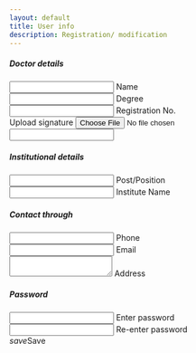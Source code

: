 ```yaml
---
layout: default
title: User info
description: Registration/ modification
---
```

<div class="row">
<form class="col s12">
  <div class="row">
    <h5>Doctor details</h5>
    <div class="input-field col s6">
      <input id="name" type="text" required="" aria-required="true">
      <label for="name">Name</label>
    </div>
    <div class="input-field col s6">
      <input id="degree" type="text" required="" aria-required="true">
      <label for="degree">Degree</label>
    </div>
    <div class="input-field col s6">
      <input id="regNo" type="text" required="" aria-required="true">
      <label for="regNo">Registration No.</label>
    </div>
    <div class="file-field input-field col s6">
      <div class="btn">
        <span>Upload signature</span>
        <input id="sign" type="file">
      </div>
      <div class="file-path-wrapper">
        <input class="file-path validate" type="text">
      </div>
    </div>
  </div>
  <div class="row">
    <h5>Institutional details</h5>
    <div class="input-field col s6">
      <input id="post" type="text">
      <label for="post">Post/Position</label>
    </div>
    <div class="input-field col s6">
      <input id="institute" type="text">
      <label for="institute">Institute Name</label>
    </div>
  </div>
  <div class="row">
    <h5>Contact through</h5>
    <div class="input-field col s6">
      <input id="phone" type="tel">
      <label for="phone">Phone</label>
    </div>
    <div class="input-field col s6">
      <input id="mail" type="email">
      <label for="mail">Email</label>
    </div>
    <div class="input-field col s6">
      <textarea id="address" class="materialize-textarea"></textarea>
      <label for="address">Address</label>
    </div>
  </div>
  <div class="row">
    <h5>Password</h5>
    <div class="input-field col s6">
      <input id="password" type="text">
      <label for="password">Enter password</label>
    </div>
    <div class="input-field col s6">
      <input id="rptPassword" type="text">
      <label for="rptPassword">Re-enter password</label>
    </div>
  </div>
  <a class="waves-effect waves-light btn" onclick="update();"><i class="material-icons left">save</i>Save</a>
</form>
</div>
<script>
function update(){
if ($('#password').val() != $('#rptPassword').val()){
  M.toast({html: 'Passwords not matching. Re-enter passwords.'});
  return;
  }
if ($('#password').val() == ''){
  M.toast({html: 'Password can\'t be empty.'});
  return;
  }
$("#main_content").html("Processing....Please wait.")
var data = JSON.stringify({
  password: $('#password').val(),
  name: $('#name').val(),
  institute: $('#institute').val(),
  degree: $('#degree').val(),
  regNo: $('#regNo').val(),
  post: $('#post').val(),
  phone: $('#phone').val(),
  mail: $('#mail').val(),
  address: $('#address').val()
  });
var url = "https://script.google.com/macros/s/AKfycbwfHSn8ysX_yhbNIx_FHtqwJhH1pqML_0fZ9QV65gjSbOOw2Wo/exec?callback=loadData&save=true&data="+data;
$.ajax({
crossDomain: true,
url: url,
method: "GET",
dataType: "jsonp"
});
  
}
function loadData(e) {
try {
$("#main_content").html("Registration successful!. Your login id number is "+ e+ ". You can now <a href='/digirx'>login</a> and start using the app with this id and the password that you\'ve set.");
} catch(err){
$("#main_content").html(err);
  }
}
function otherSignedInStuff(googleUser){
//var profile = googleUser.getBasicProfile();
//$('#userMail').text(profile.getEmail());
//M.toast({html: 'Hi '+profile.getName()});
}
</script>

